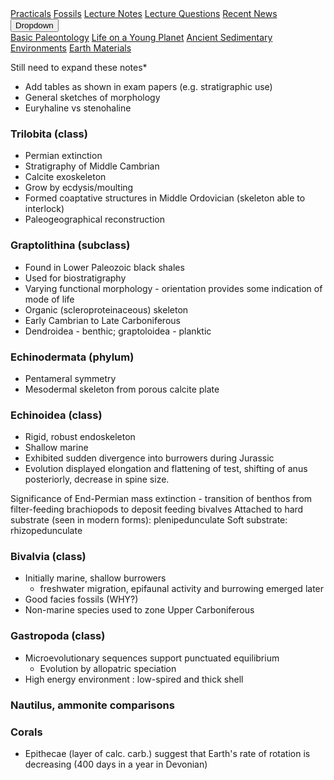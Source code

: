 <div class="navbar">
  <a href="Pcticals">Practicals</a>
  <a href="fossils">Fossils</a>
  <a href="LectureNotes">Lecture Notes</a>
  <a href="LectureQs">Lecture Questions</a>
  <a href="RecentNews">Recent News</a>
  <div class="dropdown">
    <button class="dropbtn">Dropdown 
      <i class="fa fa-caret-down"></i>
    </button>
    <div class="dropdown-content">
      <a href="basicpaleo">Basic Paleontology</a>
      <a href="LYP">Life on a Young Planet</a>
      <a href="AncientSeds">Ancient Sedimentary Environments</a>
      <a href="EarthMaterials">Earth Materials</a>
    </div>
  </div> 
</div>


Still need to expand these notes*
  * Add tables as shown in exam papers (e.g. stratigraphic use)
  * General sketches of morphology
  * Euryhaline vs stenohaline


### Trilobita (class)
* Permian extinction
* Stratigraphy of Middle Cambrian
* Calcite exoskeleton
* Grow by ecdysis/moulting
* Formed coaptative structures in Middle Ordovician (skeleton able to interlock)
* Paleogeographical reconstruction

### Graptolithina (subclass)
* Found in Lower Paleozoic black shales
* Used for biostratigraphy
* Varying functional morphology - orientation provides some indication of mode of life
* Organic (scleroproteinaceous) skeleton
* Early Cambrian to Late Carboniferous
* Dendroidea - benthic; graptoloidea - planktic

### Echinodermata (phylum)
* Pentameral symmetry 
* Mesodermal skeleton from porous calcite plate

### Echinoidea (class)
* Rigid, robust endoskeleton
* Shallow marine
* Exhibited sudden divergence into burrowers during Jurassic
* Evolution displayed elongation and flattening of test, shifting of anus posteriorly, decrease in spine size.

Significance of End-Permian mass extinction - transition of benthos from filter-feeding brachiopods to deposit feeding bivalves
Attached to hard substrate (seen in modern forms): plenipedunculate
Soft substrate: rhizopedunculate

### Bivalvia (class)
* Initially marine, shallow burrowers
  * freshwater migration, epifaunal activity and burrowing emerged later
* Good facies fossils (WHY?)
* Non-marine species used to zone Upper Carboniferous

### Gastropoda (class)
* Microevolutionary sequences support punctuated equilibrium
  * Evolution by allopatric speciation
* High energy environment : low-spired and thick shell

### Nautilus, ammonite comparisons

### Corals
* Epithecae (layer of calc. carb.) suggest that Earth's rate of rotation is decreasing (400 days in a year in Devonian)
